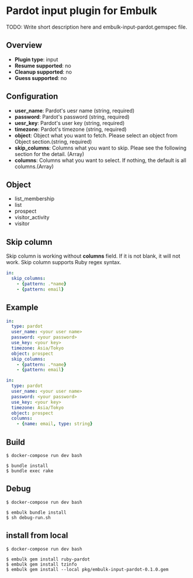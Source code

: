 # Pardot input plugin for Embulk

TODO: Write short description here and embulk-input-pardot.gemspec file.

## Overview

* **Plugin type**: input
* **Resume supported**: no
* **Cleanup supported**: no
* **Guess supported**: no

## Configuration

- **user_name**: Pardot's uesr name (string, required)
- **password**: Pardot's password (string, required)
- **uesr_key**: Pardot's user key (string, required)
- **timezone**: Pardot's timezone (string, required)
- **object**: Object what you want to fetch. Please select an object from Object section.(string, required)
- **skip_columns**: Columns what you want to skip. Pleae see the following section for the detail. (Array)
- **columns**: Columns what you want to select. If nothing, the default is all columns.(Array)  

## Object

- list_membership
- list
- prospect
- visitor_activity
- visitor 

## Skip column

Skip column is working without **columns** field. If it is not blank, it will not work.
Skip column supports Ruby regex syntax.

```yaml
in:
  skip_columns:
    - {pattern: .*name}
    - {pattern: email}
```

## Example

```yaml
in:
  type: pardot
  user_name: <your user name>
  password: <your password>
  use_key: <your key>
  timezone: Asia/Tokyo
  object: prospect
  skip_columns:
    - {pattern: .*name}
    - {pattern: email}
```

```yaml
in:
  type: pardot
  user_name: <your user name>
  password: <your password>
  use_key: <your key>
  timezone: Asia/Tokyo
  object: prospect
  columns:  
    - {name: email, type: string}
```

## Build

```
$ docker-compose run dev bash

$ bundle install
$ bundle exec rake
```

## Debug

```
$ docker-compose run dev bash

$ embulk bundle install
$ sh debug-run.sh
```

## install from local 

```
$ docker-compose run dev bash

$ embulk gem install ruby-pardot 
$ embulk gem install tzinfo 
$ embulk gem install --local pkg/embulk-input-pardot-0.1.0.gem
```